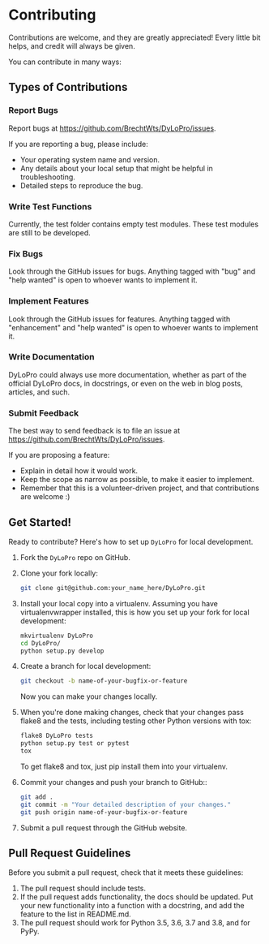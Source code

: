 # Contributing


Contributions are welcome, and they are greatly appreciated! Every little bit
helps, and credit will always be given.

You can contribute in many ways:

## Types of Contributions


### Report Bugs


Report bugs at https://github.com/BrechtWts/DyLoPro/issues.

If you are reporting a bug, please include:

- Your operating system name and version.
- Any details about your local setup that might be helpful in troubleshooting.
- Detailed steps to reproduce the bug.

### Write Test Functions 


Currently, the test folder contains empty test modules. These test modules 
are still to be developed. 

### Fix Bugs


Look through the GitHub issues for bugs. Anything tagged with "bug" and "help
wanted" is open to whoever wants to implement it.

### Implement Features


Look through the GitHub issues for features. Anything tagged with "enhancement"
and "help wanted" is open to whoever wants to implement it.

### Write Documentation


DyLoPro could always use more documentation, whether as part of the
official DyLoPro docs, in docstrings, or even on the web in blog posts,
articles, and such.

### Submit Feedback


The best way to send feedback is to file an issue at https://github.com/BrechtWts/DyLoPro/issues.

If you are proposing a feature:

- Explain in detail how it would work.
- Keep the scope as narrow as possible, to make it easier to implement.
- Remember that this is a volunteer-driven project, and that contributions
  are welcome :)

## Get Started!


Ready to contribute? Here's how to set up `DyLoPro` for local development.

1. Fork the `DyLoPro` repo on GitHub.
2. Clone your fork locally:
    ```bash
    git clone git@github.com:your_name_here/DyLoPro.git
    ```

3. Install your local copy into a virtualenv. Assuming you have virtualenvwrapper installed, this is how you set up your fork for local development:
    ```bash
    mkvirtualenv DyLoPro
    cd DyLoPro/
    python setup.py develop
    ```
4. Create a branch for local development:
    ```bash
    git checkout -b name-of-your-bugfix-or-feature
    ```

   Now you can make your changes locally.

5. When you're done making changes, check that your changes pass flake8 and the
   tests, including testing other Python versions with tox:
    ```bash
    flake8 DyLoPro tests
    python setup.py test or pytest
    tox
    ```
   To get flake8 and tox, just pip install them into your virtualenv.

6. Commit your changes and push your branch to GitHub::
    ```bash
    git add .
    git commit -m "Your detailed description of your changes."
    git push origin name-of-your-bugfix-or-feature
    ```
7. Submit a pull request through the GitHub website.

## Pull Request Guidelines


Before you submit a pull request, check that it meets these guidelines:

1. The pull request should include tests.
2. If the pull request adds functionality, the docs should be updated. Put
   your new functionality into a function with a docstring, and add the
   feature to the list in README.md.
3. The pull request should work for Python 3.5, 3.6, 3.7 and 3.8, and for PyPy. 
